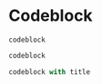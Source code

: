 # Codeblock

```
codeblock
```

```javascript
codeblock
```


```ts title = test
codeblock with title
```
